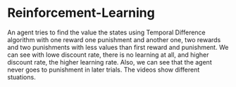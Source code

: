# Reinforcement-Learning
An agent tries to find the value the states using Temporal Difference algorithm with one reward one punishment and another one, two rewards and two punishments with less values than first reward and punishment.
We can see with lowe discount rate, there is no learning at all, and higher discount rate, the higher learning rate. Also, we can see that the agent never goes to punishment in later trials.
The videos show different stuations.
